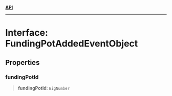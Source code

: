 [**API**](../../../README.md)

***

# Interface: FundingPotAddedEventObject

## Properties

### fundingPotId

> **fundingPotId**: `BigNumber`
